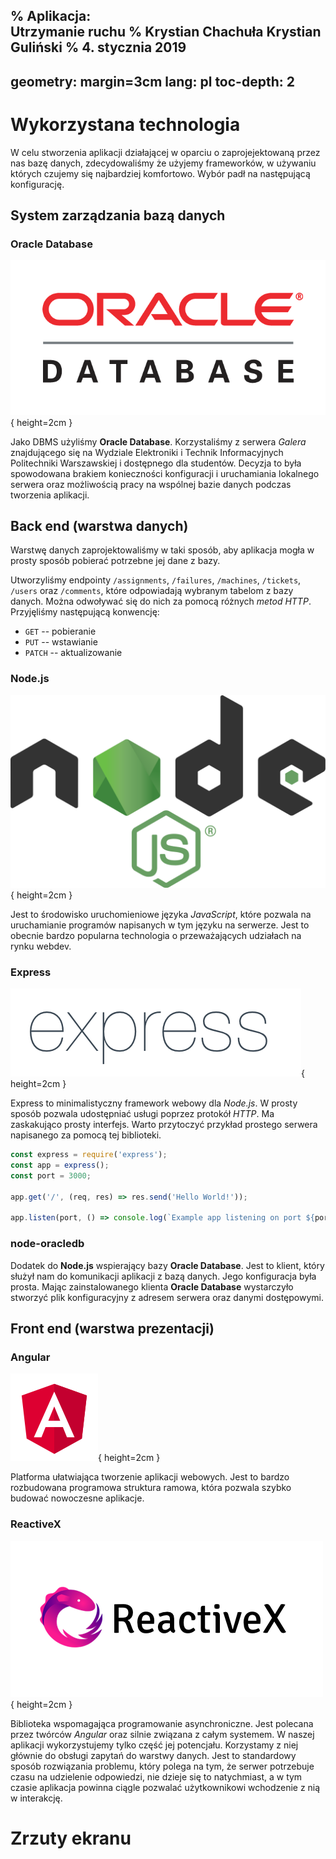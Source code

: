 % Aplikacja: \
  Utrzymanie ruchu
% Krystian Chachuła
  Krystian Guliński
% 4. stycznia 2019
---
geometry: margin=3cm
lang: pl
toc-depth: 2
---

# Wykorzystana technologia

W celu stworzenia aplikacji działającej w oparciu o zaprojejektowaną przez nas bazę danych, zdecydowaliśmy że użyjemy frameworków, w używaniu których czujemy się najbardziej komfortowo. Wybór padł na następującą konfigurację.

## System zarządzania bazą danych

### Oracle Database

![](resources/oracle.png){ height=2cm }

Jako DBMS użyliśmy **Oracle Database**. Korzystaliśmy z serwera *Galera* znajdującego się na Wydziale Elektroniki i Technik Informacyjnych Politechniki Warszawskiej i dostępnego dla studentów. Decyzja to była spowodowana brakiem konieczności konfiguracji i uruchamiania lokalnego serwera oraz możliwością pracy na wspólnej bazie danych podczas tworzenia aplikacji.

## Back end (warstwa danych)

Warstwę danych zaprojektowaliśmy w taki sposób, aby aplikacja mogła w prosty sposób pobierać potrzebne jej dane z bazy.

Utworzyliśmy endpointy `/assignments`, `/failures`, `/machines`, `/tickets`, `/users` oraz `/comments`, które odpowiadają wybranym tabelom z bazy danych. Można odwoływać się do nich za pomocą różnych *metod HTTP*. Przyjęliśmy następującą konwencję:

* `GET` -- pobieranie
* `PUT` -- wstawianie
* `PATCH` -- aktualizowanie

### Node.js

![](resources/node.png){ height=2cm }

Jest to środowisko uruchomieniowe języka *JavaScript*, które pozwala na uruchamianie programów napisanych w tym języku na serwerze. Jest to obecnie bardzo popularna technologia o przeważających udziałach na rynku webdev.

### Express

![](resources/express.png){ height=2cm }

Express to minimalistyczny framework webowy dla *Node.js*. W prosty sposób pozwala udostępniać usługi poprzez protokół *HTTP*. Ma zaskakująco prosty interfejs. Warto przytoczyć przykład prostego serwera napisanego za pomocą tej biblioteki.

```JavaScript
const express = require('express');
const app = express();
const port = 3000;

app.get('/', (req, res) => res.send('Hello World!'));

app.listen(port, () => console.log(`Example app listening on port ${port}!`));
```

### node-oracledb

Dodatek do **Node.js** wspierający bazy **Oracle Database**. Jest to klient, który służył nam do komunikacji aplikacji z bazą danych. Jego konfiguracja była prosta. Mając zainstalowanego klienta **Oracle Database** wystarczyło stworzyć plik konfiguracyjny z adresem serwera oraz danymi dostępowymi. 

## Front end (warstwa prezentacji)

### Angular

![](resources/angular.png){ height=2cm }

Platforma ułatwiająca tworzenie aplikacji webowych. Jest to bardzo rozbudowana programowa struktura ramowa, która pozwala szybko budować nowoczesne aplikacje.

### ReactiveX

![](resources/reactivex.png){ height=2cm }
  
Biblioteka wspomagająca programowanie asynchroniczne. Jest polecana przez twórców *Angular* oraz silnie związana z całym systemem. W naszej aplikacji wykorzystujemy tylko część jej potencjału. Korzystamy z niej głównie do obsługi zapytań do warstwy danych. Jest to standardowy sposób rozwiązania problemu, który polega na tym, że serwer potrzebuje czasu na udzielenie odpowiedzi, nie dzieje się to natychmiast, a w tym czasie aplikacja powinna ciągle pozwalać użytkownikowi wchodzenie z nią w interakcję. 
  
# Zrzuty ekranu
